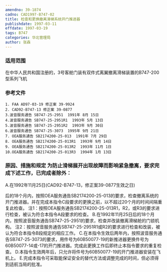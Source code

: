 ```yaml
---
amendno: 39-1874
cadno: CAD1997-B747-02
title: 检查和更换撤离滑梯系统开门推进器
publishdate: 1997-03-11
effdate: 1997-03-19
tags: B747
categories: 华北管理局
author: 张森
---
```


### 适用范围 
在中华人民共和国注册的，3号客舱门装有双件式离翼撤离滑梯装置的B747-200型系列飞机

### 参考文件
    1. FAA AD97-03-19 修正案 39-9924
    2. CAD92-B747-13 修正案 39-0877 
    3.波音服务通告 SB747-25-2951  1991年 8月 15日
    4.波音服务通告 SB747-25-2951R1  1993年 5月 13日
    5.波音服务通告 SB747-25-2951R2  1993年 9月 30日
    6.波音服务通告 SB747-25-3073  1995年 9月 21日
    7. OEA服务通告 SB2174200-25-013  1991年 7月 29日
    8. OEA服务通告 SB2174200-25-013R1  1993年 9月 14日
    9. OEA服务通告 SB2174200-25-013R2  1993年 11月 1日
    10.OEA服务通告 SB2174200-25-013R3  1994年 1月 13日


### 原因、措施和规定     为防止滑梯展开出现故障而影响紧急撤离，要求完成下述工作，已完成者除外： 
A.在1992年11月25日(CAD92-B747-13，修正案39-0877生效之日)
  
后的18个月内，按照OEA服务通告SB2174200-25-013的要求，检查撤离系统的开门推进器。并在完成本指令C段要求的更换之前，以不超过20个月的时间间隔重复此检查。 
    注1：按照OEA服务通告SB2174200-25-013R1，R2，或R3的要求进行检查，被认为符合本指令A段要求的检查。 
    B.在1992年11月25日后的18个月内，按照波音服务通告SB747-25-2951的要求，检查并改装撤离滑梯舱的门锁机构。 
    注2：按照波音服务通告SB747-25-2951R1或R2的要求进行检查和改装，被认为符合本指令B段规定的相应工作。 
    C.在本指令生效后两年内，按照波音服务通告SB747-25-3073的要求，用件号为60B50077-19的新推进器更换件号为60B50077-14或-17的开门推进器。完成此更换工作后即终止本指令要求的重复检查。 
    D.本指令生效两年后，只允许将件号为60B50077-19的开门推进器安装在飞机上。 
    E.完成本指令可采取能保证安全的替代方法或调整完成的时间，但必须得到适航当局的批准。

